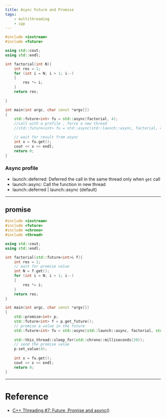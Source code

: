 ```yaml
---
title: Async Future and Promise
tags:
    - multithreading
    - cpp
---
```


```cpp title="async_future.cpp"
#include <iostream>
#include <future>

using std::cout;
using std::endl;

int factorial(int N){
    int res = 1;
    for (int i = N; i > 1; i--)
    {
        res *= i;
    }
    return res;
    
}

int main(int argc, char const *argv[])
{
    std::future<int> fu = std::async(factorial, 4);
    //call with a profile , force a new thread
    //std::future<int> fu = std::async(std::launch::async, factorial, 4);

    // wait for result from async
    int x = fu.get();
    cout << x << endl;
    return 0;
}
```

### Async profile
- launch::deferred: Deferred the call in the same thread only when `get` call
- launch::async: Call the function in new thread
- launch::deferred | launch::async (default)

---

## promise

```cpp title="async_future_promise.cpp"
#include <iostream>
#include <future>
#include <chrono>
#include <thread>

using std::cout;
using std::endl;

int factorial(std::future<int>& f){
    int res = 1;
    // wait for promise value
    int N = f.get();
    for (int i = N; i > 1; i--)
    {
        res *= i;
    }
    return res;
}

int main(int argc, char const *argv[])
{
    std::promise<int> p;
    std::future<int> f = p.get_future();
    // promise a value in the future
    std::future<int> fu = std::async(std::launch::async, factorial, std::ref(f));
    
    std::this_thread::sleep_for(std::chrono::milliseconds(20));
    // send the promise value
    p.set_value(4);
    
    int x = fu.get();
    cout << x << endl;
    return 0;
}
```


---

# Reference
- [C++ Threading #7: Future, Promise and async()](https://youtu.be/SZQ6-pf-5Us)